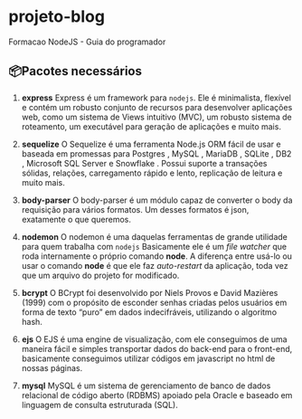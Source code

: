 # projeto-blog
Formacao NodeJS - Guia do programador

## 📦Pacotes necessários

1. **express**
Express é um framework para `nodejs`. Ele é minimalista, flexível e contém um robusto conjunto de recursos para desenvolver aplicações web, como um sistema de Views intuitivo (MVC), um robusto sistema de roteamento, um executável para geração de aplicações e muito mais.

2. **sequelize**
O Sequelize é uma ferramenta Node.js ORM fácil de usar e baseada em promessas para Postgres , MySQL , MariaDB , SQLite , DB2 , Microsoft SQL Server e Snowflake . Possui suporte a transações sólidas, relações, carregamento rápido e lento, replicação de leitura e muito mais.

3. **body-parser**
O body-parser é um módulo capaz de converter o body da requisição para vários formatos. Um desses formatos é json, exatamente o que queremos.

4. **nodemon**
O nodemon é uma daquelas ferramentas de grande utilidade para quem trabalha com `nodejs`
Basicamente ele é um _file watcher_ que roda internamente o próprio comando **node**. A diferença entre usá-lo ou usar o comando **node** é que ele faz _auto-restart_ da aplicação, toda vez que um arquivo do projeto for modificado.

5. **bcrypt**
O BCrypt foi desenvolvido por Niels Provos e David Mazières (1999) com o propósito de esconder senhas criadas pelos usuários em forma de texto “puro” em dados indecifráveis, utilizando o algoritmo hash.

6. **ejs**
O EJS é uma engine de visualização, com ele conseguimos de uma maneira fácil e simples transportar dados do back-end para o front-end, basicamente conseguimos utilizar códigos em javascript no html de nossas páginas.

7. **mysql**
MySQL é um sistema de gerenciamento de banco de dados relacional de código aberto (RDBMS) apoiado pela Oracle e baseado em linguagem de consulta estruturada (SQL).

